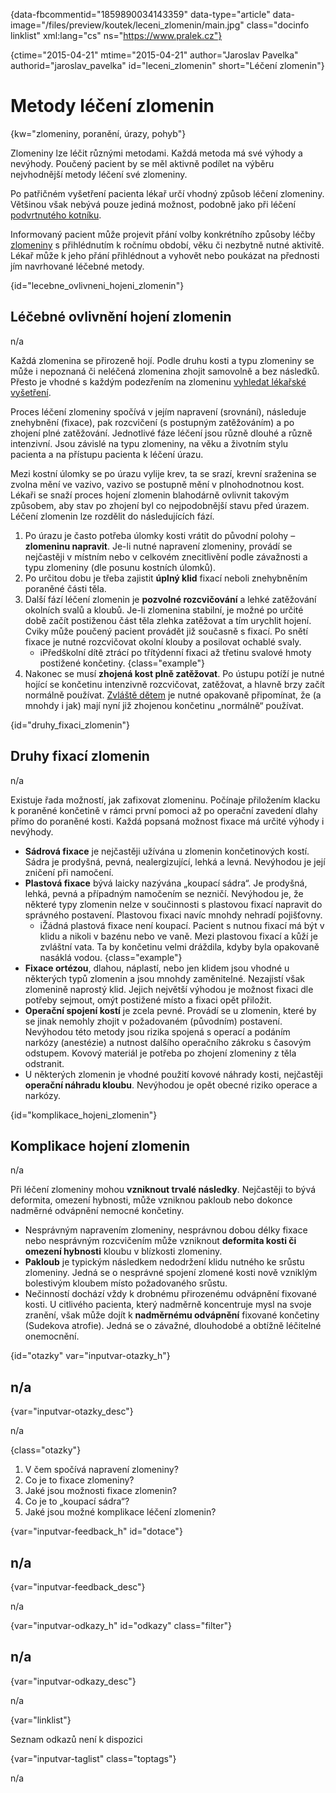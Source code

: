 
{data-fbcommentid="1859890034143359" data-type="article" data-image="/files/preview/koutek/leceni_zlomenin/main.jpg" class="docinfo linklist" xml:lang="cs" ns="https://www.pralek.cz"}

{ctime="2015-04-21" mtime="2015-04-21" author="Jaroslav Pavelka" authorid="jaroslav\_pavelka" id="leceni\_zlomenin" short="Léčení zlomenin"}

# Metody léčení zlomenin

<!-- generated attribute kw by user_udpatekw.sh on 2020-02-26, do not edit -->

{kw="zlomeniny, poranění, úrazy, pohyb"}

Zlomeniny lze léčit různými metodami. Každá metoda má své výhody a nevýhody. Poučený pacient by se měl aktivně podílet na výběru nejvhodnější metody léčení své zlomeniny.

Po patřičném vyšetření pacienta lékař určí vhodný způsob léčení zlomeniny. Většinou však nebývá pouze jediná možnost, podobně jako při léčení [podvrtnutého kotníku][1].

Informovaný pacient může projevit přání volby konkrétního způsoby léčby [zlomeniny][2] s přihlédnutím k ročnímu období, věku či nezbytně nutné aktivitě. Lékař může k jeho přání přihlédnout a vyhovět nebo poukázat na přednosti jím navrhované léčebné metody.

{id="lecebne\_ovlivneni\_hojeni_zlomenin"}

## Léčebné ovlivnění hojení zlomenin

n/a

Každá zlomenina se přirozeně hojí. Podle druhu kosti a typu zlomeniny se může i nepoznaná či neléčená zlomenina zhojit samovolně a bez následků. Přesto je vhodné s každým podezřením na zlomeninu [vyhledat lékařské vyšetření][3].

Proces léčení zlomeniny spočívá v jejím napravení (srovnání), následuje znehybnění (fixace), pak rozcvičení (s postupným zatěžováním) a po zhojení plné zatěžování. Jednotlivé fáze léčení jsou různě dlouhé a různě intenzivní. Jsou závislé na typu zlomeniny, na věku a životním stylu pacienta a na přístupu pacienta k léčení úrazu.

Mezi kostní úlomky se po úrazu vylije krev, ta se srazí, krevní sraženina se zvolna mění ve vazivo, vazivo se postupně mění v plnohodnotnou kost. Lékaři se snaží proces hojení zlomenin blahodárně ovlivnit takovým způsobem, aby stav po zhojení byl co nejpodobnější stavu před úrazem. Léčení zlomenin lze rozdělit do následujících fází.

  1. Po úrazu je často potřeba úlomky kosti vrátit do původní polohy – **zlomeninu napravit**. Je-li nutné napravení zlomeniny, provádí se nejčastěji v místním nebo v celkovém znecitlivění podle závažnosti a typu zlomeniny (dle posunu kostních úlomků).
  2. Po určitou dobu je třeba zajistit **úplný klid** fixací neboli znehybněním poraněné části těla.
  3. Další fází léčení zlomenin je **pozvolné rozcvičování** a lehké zatěžování okolních svalů a kloubů. Je-li zlomenina stabilní, je možné po určité době začít postiženou část těla zlehka zatěžovat a tím urychlit hojení. Cviky může poučený pacient provádět již současně s fixací. Po snětí fixace je nutné rozcvičovat okolní klouby a posilovat ochablé svaly.
      * <span class="fas fa-lightbulb">i</span>Předškolní dítě ztrácí po třítýdenní fixaci až třetinu svalové hmoty postižené končetiny. {class="example"}
  4. Nakonec se musí **zhojená kost plně zatěžovat**. Po ústupu potíží je nutné hojící se končetinu intenzivně rozcvičovat, zatěžovat, a hlavně brzy začít normálně používat. [Zvláště dětem][4] je nutné opakovaně připomínat, že (a mnohdy i jak) mají nyní již zhojenou končetinu „normálně“ používat.

{id="druhy\_fixaci\_zlomenin"}

## Druhy fixací zlomenin

n/a

Existuje řada možností, jak zafixovat zlomeninu. Počínaje přiložením klacku k poraněné končetině v rámci první pomoci až po operační zavedení dlahy přímo do poraněné kosti. Každá popsaná možnost fixace má určité výhody i nevýhody.

  * **Sádrová fixace** je nejčastěji užívána u zlomenin končetinových kostí. Sádra je prodyšná, pevná, nealergizující, lehká a levná. Nevýhodou je její zničení při namočení.
  * **Plastová fixace** bývá laicky nazývána „koupací sádra“. Je prodyšná, lehká, pevná a případným namočením se nezničí. Nevýhodou je, že některé typy zlomenin nelze v součinnosti s plastovou fixací napravit do správného postavení. Plastovou fixaci navíc mnohdy nehradí pojišťovny.
      * <span class="fas fa-lightbulb">i</span>Žádná plastová fixace není koupací. Pacient s nutnou fixací má být v klidu a nikoli v bazénu nebo ve vaně. Mezi plastovou fixací a kůží je zvláštní vata. Ta by končetinu velmi dráždila, kdyby byla opakovaně nasáklá vodou. {class="example"}
  * **Fixace ortézou**, dlahou, náplastí, nebo jen klidem jsou vhodné u některých typů zlomenin a jsou mnohdy zaměnitelné. Nezajistí však zlomenině naprostý klid. Jejich největší výhodou je možnost fixaci dle potřeby sejmout, omýt postižené místo a fixaci opět přiložit.
  * **Operační spojení kostí** je zcela pevné. Provádí se u zlomenin, které by se jinak nemohly zhojit v požadovaném (původním) postavení. Nevýhodou této metody jsou rizika spojená s operací a podáním narkózy (anestézie) a nutnost dalšího operačního zákroku s časovým odstupem. Kovový materiál je potřeba po zhojení zlomeniny z těla odstranit.
  * U některých zlomenin je vhodné použití kovové náhrady kosti, nejčastěji **operační náhradu kloubu**. Nevýhodou je opět obecné riziko operace a narkózy.

{id="komplikace\_hojeni\_zlomenin"}

## Komplikace hojení zlomenin

n/a

Při léčení zlomeniny mohou **vzniknout trvalé následky**. Nejčastěji to bývá deformita, omezení hybnosti, může vzniknou pakloub nebo dokonce nadměrné odvápnění nemocné končetiny.

  * Nesprávným napravením zlomeniny, nesprávnou dobou délky fixace nebo nesprávným rozcvičením může vzniknout **deformita kosti či omezení hybnosti** kloubu v blízkosti zlomeniny.
  * **Pakloub** je typickým následkem nedodržení klidu nutného ke srůstu zlomeniny. Jedná se o nesprávné spojení zlomené kosti nově vzniklým bolestivým kloubem místo požadovaného srůstu.
  * Nečinností dochází vždy k drobnému přirozenému odvápnění fixované kosti. U citlivého pacienta, který nadměrně koncentruje mysl na svoje zranění, však může dojít k **nadměrnému odvápnění** fixované končetiny (Sudekova atrofie). Jedná se o závažné, dlouhodobé a obtížně léčitelné onemocnění.

{id="otazky" var="inputvar-otazky_h"}

## n/a

{var="inputvar-otazky_desc"}

n/a

{class="otazky"}

  1. V čem spočívá napravení zlomeniny?
  2. Co je to fixace zlomeniny?
  3. Jaké jsou možnosti fixace zlomenin?
  4. Co je to „koupací sádra“?
  5. Jaké jsou možné komplikace léčení zlomenin?

{var="inputvar-feedback_h" id="dotace"}

## n/a

{var="inputvar-feedback_desc"}

n/a

{var="inputvar-odkazy_h" id="odkazy" class="filter"}

## n/a

{var="inputvar-odkazy_desc"}

n/a

{var="linklist"}

Seznam odkazů není k dispozici

{var="inputvar-taglist" class="toptags"}

n/a

 [1]: podvrtnuti_kotniku
 [2]: zlomeniny_kosti
 [3]: nalehavost_lekarskeho_vysetreni
 [4]: detske_zlomeniny

